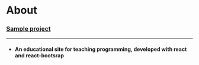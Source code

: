 <h1>About</h1>

<h3>
  <a href = "https://66d0e9d2ceea5ca43e83a74e--graceful-kringle-726fcd.netlify.app/">Sample project</a>
</h3>

<hr/>

- <h4>An educational site for teaching programming, developed with react and react-bootsrap</h4>
